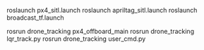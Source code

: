 roslaunch px4_sitl.launch 
roslaunch apriltag_sitl.launch
roslaunch broadcast_tf.launch

rosrun drone_tracking px4_offboard_main
rosrun drone_tracking lqr_track.py
rosrun drone_tracking user_cmd.py 